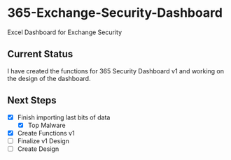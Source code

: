 # 365-Exchange-Security-Dashboard

Excel Dashboard for Exchange Security

## Current Status

I have created the functions for 365 Security Dashboard v1 and working on the design of the dashboard.

## Next Steps

* [X] Finish importing last bits of data
  * [X] Top Malware
* [X] Create Functions v1
* [ ] Finalize v1 Design
* [ ] Create Design
